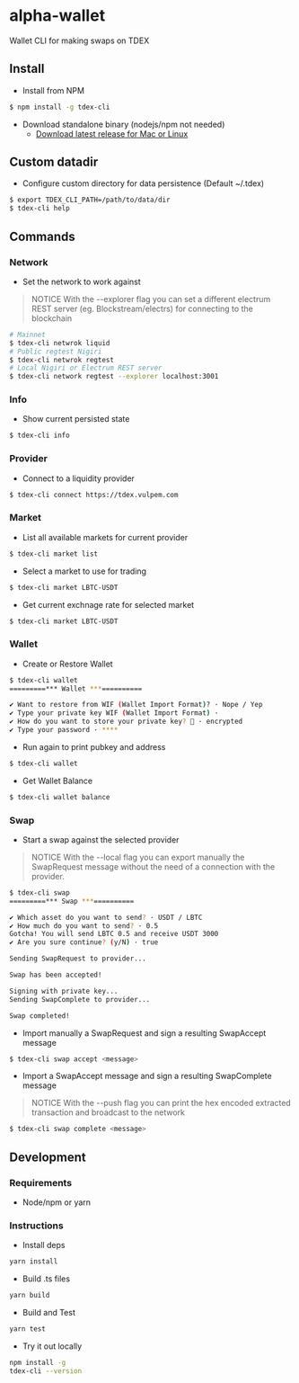 # alpha-wallet
Wallet CLI for making swaps on TDEX

## Install

* Install from NPM

```sh
$ npm install -g tdex-cli
```

* Download standalone binary (nodejs/npm not needed)
  * [Download latest release for Mac or Linux](https://github.com/Sevenlab/tdex-cli/releases)


## Custom datadir

* Configure custom directory for data persistence (Default ~/.tdex)

```sh
$ export TDEX_CLI_PATH=/path/to/data/dir 
$ tdex-cli help
```

## Commands

### Network

* Set the network to work against 

> NOTICE With the --explorer flag you can set a different electrum REST server (eg. Blockstream/electrs) for connecting to the blockchain

```sh
# Mainnet
$ tdex-cli netwrok liquid
# Public regtest Nigiri
$ tdex-cli netwrok regtest
# Local Nigiri or Electrum REST server
$ tdex-cli network regtest --explorer localhost:3001
```

### Info

* Show current persisted state

```sh
$ tdex-cli info
```

### Provider

* Connect to a liquidity provider

```sh
$ tdex-cli connect https://tdex.vulpem.com
```

### Market

* List all available markets for current provider

```sh
$ tdex-cli market list
```

* Select a market to use for trading

```sh
$ tdex-cli market LBTC-USDT
```

* Get current exchnage rate for selected market

```sh
$ tdex-cli market LBTC-USDT
```

### Wallet 

* Create or Restore Wallet

```sh
$ tdex-cli wallet
=========*** Wallet ***==========

✔ Want to restore from WIF (Wallet Import Format)? · Nope / Yep
✔ Type your private key WIF (Wallet Import Format) · 
✔ How do you want to store your private key? 🔑 · encrypted
✔ Type your password · ****
```

* Run again to print pubkey and address
```sh
$ tdex-cli wallet
```

* Get Wallet Balance
```sh
$ tdex-cli wallet balance
```


### Swap

* Start a swap against the selected provider

> NOTICE With the --local flag you can export manually the SwapRequest message without the need of a connection with the provider.

```sh
$ tdex-cli swap 
=========*** Swap ***==========

✔ Which asset do you want to send? · USDT / LBTC
✔ How much do you want to send? · 0.5
Gotcha! You will send LBTC 0.5 and receive USDT 3000
✔ Are you sure continue? (y/N) · true

Sending SwapRequest to provider...

Swap has been accepted!

Signing with private key...
Sending SwapComplete to provider...

Swap completed!
```

* Import manually a SwapRequest and sign a resulting SwapAccept message

```sh
$ tdex-cli swap accept <message>
```

* Import a SwapAccept message and sign a resulting SwapComplete message 

> NOTICE With the --push flag you can print the hex encoded extracted transaction and broadcast to the network

```sh
$ tdex-cli swap complete <message>
```

## Development

### Requirements

* Node/npm or yarn

### Instructions

* Install deps

```sh
yarn install
```

* Build .ts files

```sh
yarn build
```

* Build and Test

```sh
yarn test
``` 

* Try it out locally

```sh
npm install -g 
tdex-cli --version
```













